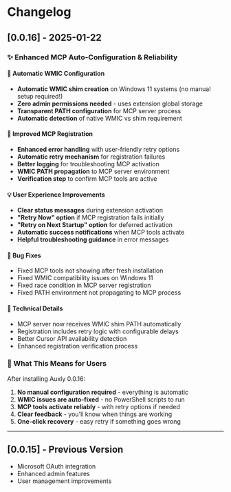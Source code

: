 # Changelog

## [0.0.16] - 2025-01-22

### ✨ Enhanced MCP Auto-Configuration & Reliability

#### 🔧 Automatic WMIC Configuration
- **Automatic WMIC shim creation** on Windows 11 systems (no manual setup required!)
- **Zero admin permissions needed** - uses extension global storage
- **Transparent PATH configuration** for MCP server process
- **Automatic detection** of native WMIC vs shim requirement

#### 🚀 Improved MCP Registration
- **Enhanced error handling** with user-friendly retry options
- **Automatic retry mechanism** for registration failures
- **Better logging** for troubleshooting MCP activation
- **WMIC PATH propagation** to MCP server environment
- **Verification step** to confirm MCP tools are active

#### 💡 User Experience Improvements
- **Clear status messages** during extension activation
- **"Retry Now" option** if MCP registration fails initially
- **"Retry on Next Startup" option** for deferred activation
- **Automatic success notifications** when MCP tools activate
- **Helpful troubleshooting guidance** in error messages

#### 🐛 Bug Fixes
- Fixed MCP tools not showing after fresh installation
- Fixed WMIC compatibility issues on Windows 11
- Fixed race condition in MCP server registration
- Fixed PATH environment not propagating to MCP process

#### 📝 Technical Details
- MCP server now receives WMIC shim PATH automatically
- Registration includes retry logic with configurable delays
- Better Cursor API availability detection
- Enhanced registration verification process

### 🎯 What This Means for Users
After installing Auxly 0.0.16:
1. **No manual configuration required** - everything is automatic
2. **WMIC issues are auto-fixed** - no PowerShell scripts to run
3. **MCP tools activate reliably** - with retry options if needed
4. **Clear feedback** - you'll know when things are working
5. **One-click recovery** - easy retry if something goes wrong

---

## [0.0.15] - Previous Version
- Microsoft OAuth integration
- Enhanced admin features
- User management improvements




